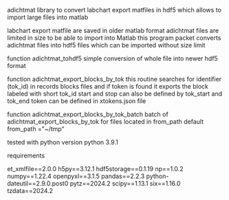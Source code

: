 adichtmat library to convert labchart export matfiles in hdf5
which allows to import large files into matlab

labchart export matfile are saved in older matlab format 
adichtmat files are limited in size to be able to import into Matlab this program packet converts adichtmat files into hdf5 files which can be imported without size limit

function adichtmat_tohdf5
simple conversion of whole file into newer hdf5 format

function adichtmat_export_blocks_by_tok
this routine searches for identifier (tok_id) in records blocks files
and if token is found it exports the block labeled with short tok_id
start and stop can also be defined by tok_start and tok_end
token can be defined in xtokens.json file

function adichtmat_export_blocks_by_tok_batch
batch of adichtmat_export_blocks_by_tok for files located in from_path
default from_path ="~/tmp"


tested with python version
python 3.9.1

requirements 

et_xmlfile==2.0.0
h5py==3.12.1
hdf5storage==0.1.19
np==1.0.2
numpy==1.22.4
openpyxl==3.1.5
pandas==2.2.3
python-dateutil==2.9.0.post0
pytz==2024.2
scipy==1.13.1
six==1.16.0
tzdata==2024.2
